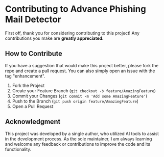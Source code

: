 # Contributing to Advance Phishing Mail Detector

First off, thank you for considering contributing to this project! Any contributions you make are **greatly appreciated**.

## How to Contribute

If you have a suggestion that would make this project better, please fork the repo and create a pull request. You can also simply open an issue with the tag "enhancement".

1.  Fork the Project
2.  Create your Feature Branch (`git checkout -b feature/AmazingFeature`)
3.  Commit your Changes (`git commit -m 'Add some AmazingFeature'`)
4.  Push to the Branch (`git push origin feature/AmazingFeature`)
5.  Open a Pull Request

## Acknowledgment

This project was developed by a single author, who utilized AI tools to assist in the development process. As the sole maintainer, I am always learning and welcome any feedback or contributions to improve the code and its functionality.
